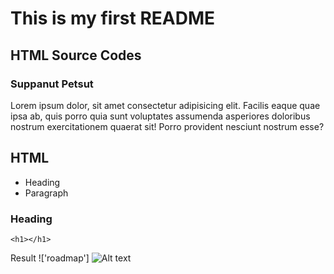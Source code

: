 # This is my first README
## HTML Source Codes
### **Suppanut Petsut**

Lorem ipsum dolor, sit amet consectetur adipisicing elit. Facilis eaque quae ipsa ab, quis porro quia sunt voluptates assumenda asperiores doloribus nostrum exercitationem quaerat sit! Porro provident nesciunt nostrum esse?

## HTML
- Heading
- Paragraph

### Heading
```
<h1></h1>
```

Result
!['roadmap'] ![Alt text](../../../../../../C:/Users/Asus/OneDrive/Desktop/TEST/Images/Screenshot.png)